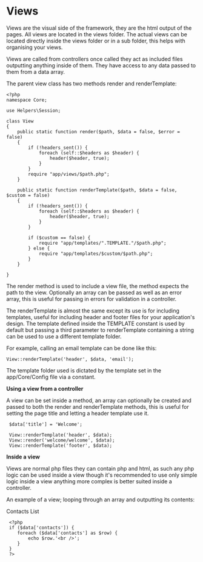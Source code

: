 # Views

Views are the visual side of the framework, they are the html output of the pages. All views are located in the views folder. The actual views can be located directly inside the views folder or in a sub folder, this helps with organising your views.

Views are called from controllers once called they act as included files outputting anything inside of them. They have access to any data passed to them from a data array.

The parent view class has two methods render and renderTemplate:

````
<?php 
namespace Core;

use Helpers\Session;

class View 
{
    public static function render($path, $data = false, $error = false)
    {
        if (!headers_sent()) {
            foreach (self::$headers as $header) {
                header($header, true);
            }
        }
        require "app/views/$path.php";
    }

    public static function renderTemplate($path, $data = false, $custom = false)
    {
        if (!headers_sent()) {
            foreach (self::$headers as $header) {
                header($header, true);
            }
        }

        if ($custom == false) {
            require "app/templates/".TEMPLATE."/$path.php";
        } else {
            require "app/templates/$custom/$path.php";
        }
    }
    
}
````

The render method is used to include a view file, the method expects the path to the view. Optionally an array can be passed as well as an error array, this is useful for passing in errors for validation in a controller.

The renderTemplate is almost the same except its use is for including templates, useful for including header and footer files for your application's design. The template defined inside the TEMPLATE constant is used by default but passing a third parameter to renderTemplate containing a string can be used to use a different template folder.

For example, calling an email template can be done like this:

````
View::renderTemplate('header', $data, 'email');
````

The template folder used is dictated by the template set in the app/Core/Config file via a constant.

**Using a view from a controller**

A view can be set inside a method, an array can optionally be created and passed to both the render and renderTemplate methods, this is useful for setting the page title and letting a header template use it. 

````
 $data['title'] = 'Welcome';

 View::renderTemplate('header', $data);
 View::render('welcome/welcome', $data);
 View::renderTemplate('footer', $data);
````

**Inside a view**

Views are normal php files they can contain php and html, as such any php logic can be used inside a view though it's recommended to use only simple logic inside a view anything more complex is better suited inside a controller.

An example of a view; looping through an array and outputting its contents:

 Contacts List

````
 <?php 
 if ($data['contacts']) {
    foreach ($data['contacts'] as $row) {
        echo $row.'<br />';
    }
 }
 ?>
````